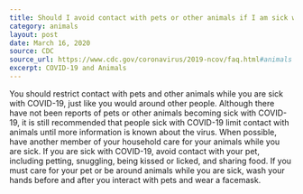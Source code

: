 ```yaml
---
title: Should I avoid contact with pets or other animals if I am sick with COVID-19?
category: animals
layout: post
date: March 16, 2020
source: CDC
source_url: https://www.cdc.gov/coronavirus/2019-ncov/faq.html#animals
excerpt: COVID-19 and Animals
---
```


You should restrict contact with pets and other animals while you are sick with COVID-19, just like you would around other people. Although there have not been reports of pets or other animals becoming sick with COVID-19, it is still recommended that people sick with COVID-19 limit contact with animals until more information is known about the virus. When possible, have another member of your household care for your animals while you are sick. If you are sick with COVID-19, avoid contact with your pet, including petting, snuggling, being kissed or licked, and sharing food. If you must care for your pet or be around animals while you are sick, wash your hands before and after you interact with pets and wear a facemask.
